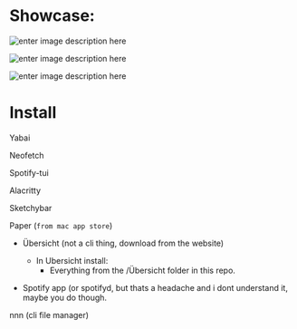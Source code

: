 # Showcase:

![enter image description here](https://cdn.discordapp.com/attachments/818552953132548179/1051034776338976809/Screenshot_2022-12-10_at_12.14.34_AM.jpg)

![enter image description here](https://media.discordapp.net/attachments/818552953132548179/1050953923680272414/Screenshot_2022-12-09_at_12.49.57_PM.png?width=1720&height=1075)

![enter image description here](https://media.discordapp.net/attachments/818552953132548179/1050954146968260718/Screenshot_2022-12-09_at_6.52.55_PM.png?width=1720&height=1075)

# Install

Yabai

Neofetch

Spotify-tui

Alacritty

Sketchybar

Paper (`from mac app store`)

 - Übersicht (not a cli thing, download from the website)
	 - In Ubersicht install:
		 - Everything from the /Übersicht folder in this repo.

- Spotify app (or spotifyd, but thats a headache and i dont understand it, maybe you do though.

nnn (cli file manager)
